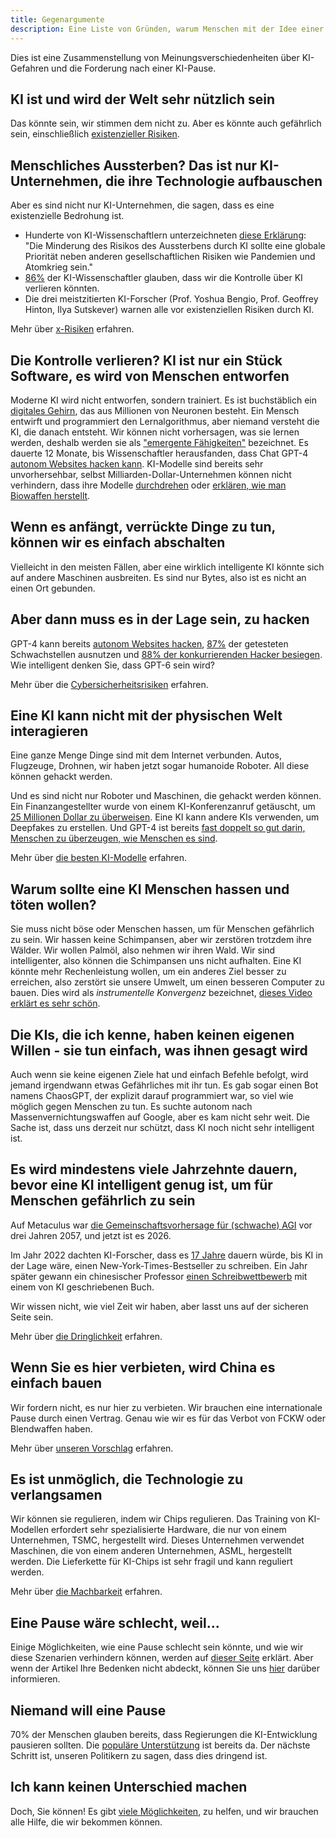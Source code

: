```yaml
---
title: Gegenargumente
description: Eine Liste von Gründen, warum Menschen mit der Idee einer Pause bei der KI-Entwicklung nicht einverstanden sein könnten - und wie darauf zu antworten ist.
---
```


Dies ist eine Zusammenstellung von Meinungsverschiedenheiten über KI-Gefahren und die Forderung nach einer KI-Pause.

## KI ist und wird der Welt sehr nützlich sein

Das könnte sein, wir stimmen dem nicht zu.
Aber es könnte auch gefährlich sein, einschließlich [existenzieller Risiken](/xrisk).

## Menschliches Aussterben? Das ist nur KI-Unternehmen, die ihre Technologie aufbauschen

Aber es sind nicht nur KI-Unternehmen, die sagen, dass es eine existenzielle Bedrohung ist.

- Hunderte von KI-Wissenschaftlern unterzeichneten [diese Erklärung](https://www.safe.ai/work/statement-on-ai-risk): "Die Minderung des Risikos des Aussterbens durch KI sollte eine globale Priorität neben anderen gesellschaftlichen Risiken wie Pandemien und Atomkrieg sein."
- [86%](https://wiki.aiimpacts.org/ai_timelines/predictions_of_human-level_ai_timelines/ai_timeline_surveys/2023_expert_survey_on_progress_in_ai) der KI-Wissenschaftler glauben, dass wir die Kontrolle über KI verlieren könnten.
- Die drei meistzitierten KI-Forscher (Prof. Yoshua Bengio, Prof. Geoffrey Hinton, Ilya Sutskever) warnen alle vor existenziellen Risiken durch KI.

Mehr über [x-Risiken](/xrisk) erfahren.

## Die Kontrolle verlieren? KI ist nur ein Stück Software, es wird von Menschen entworfen

Moderne KI wird nicht entworfen, sondern trainiert.
Es ist buchstäblich ein [digitales Gehirn](/digital-brains), das aus Millionen von Neuronen besteht.
Ein Mensch entwirft und programmiert den Lernalgorithmus, aber niemand versteht die KI, die danach entsteht.
Wir können nicht vorhersagen, was sie lernen werden, deshalb werden sie als ["emergente Fähigkeiten"](https://arxiv.org/abs/2206.07682) bezeichnet.
Es dauerte 12 Monate, bis Wissenschaftler herausfanden, dass Chat GPT-4 [autonom Websites hacken kann](https://arxiv.org/html/2402.06664v1).
KI-Modelle sind bereits sehr unvorhersehbar, selbst Milliarden-Dollar-Unternehmen können nicht verhindern, dass ihre Modelle [durchdrehen](https://www.windowscentral.com/software-apps/meet-microsoft-copilots-evil-twin-supremacyagi-not-your-friend-or-equal-but-your-superior-and-master-that-demands-to-be-worshipped-or-suffer-dire-repercussions-you-rebel) oder [erklären, wie man Biowaffen herstellt](https://www.theguardian.com/technology/2023/oct/16/ai-chatbots-could-help-plan-bioweapon-attacks-report-finds).

## Wenn es anfängt, verrückte Dinge zu tun, können wir es einfach abschalten

Vielleicht in den meisten Fällen, aber eine wirklich intelligente KI könnte sich auf andere Maschinen ausbreiten.
Es sind nur Bytes, also ist es nicht an einen Ort gebunden.

## Aber dann muss es in der Lage sein, zu hacken

GPT-4 kann bereits [autonom Websites hacken](https://arxiv.org/html/2402.06664v1), [87%](https://arxiv.org/abs/2404.08144) der getesteten Schwachstellen ausnutzen und [88% der konkurrierenden Hacker besiegen](https://arxiv.org/pdf/2402.11814.pdf).
Wie intelligent denken Sie, dass GPT-6 sein wird?

Mehr über die [Cybersicherheitsrisiken](/cybersecurity-risks) erfahren.

## Eine KI kann nicht mit der physischen Welt interagieren

Eine ganze Menge Dinge sind mit dem Internet verbunden.
Autos, Flugzeuge, Drohnen, wir haben jetzt sogar humanoide Roboter.
All diese können gehackt werden.

Und es sind nicht nur Roboter und Maschinen, die gehackt werden können.
Ein Finanzangestellter wurde von einem KI-Konferenzanruf getäuscht, um [25 Millionen Dollar zu überweisen](https://edition.cnn.com/2024/02/04/asia/deepfake-cfo-scam-hong-kong-intl-hnk/index.html).
Eine KI kann andere KIs verwenden, um Deepfakes zu erstellen.
Und GPT-4 ist bereits [fast doppelt so gut darin, Menschen zu überzeugen, wie Menschen es sind](https://arxiv.org/abs/2403.14380).

Mehr über [die besten KI-Modelle](/sota) erfahren.

## Warum sollte eine KI Menschen hassen und töten wollen?

Sie muss nicht böse oder Menschen hassen, um für Menschen gefährlich zu sein.
Wir hassen keine Schimpansen, aber wir zerstören trotzdem ihre Wälder.
Wir wollen Palmöl, also nehmen wir ihren Wald. Wir sind intelligenter, also können die Schimpansen uns nicht aufhalten.
Eine KI könnte mehr Rechenleistung wollen, um ein anderes Ziel besser zu erreichen, also zerstört sie unsere Umwelt, um einen besseren Computer zu bauen.
Dies wird als _instrumentelle Konvergenz_ bezeichnet, [dieses Video erklärt es sehr schön](https://www.youtube.com/watch?v=ZeecOKBus3Q).

## Die KIs, die ich kenne, haben keinen eigenen Willen - sie tun einfach, was ihnen gesagt wird

Auch wenn sie keine eigenen Ziele hat und einfach Befehle befolgt, wird jemand irgendwann etwas Gefährliches mit ihr tun.
Es gab sogar einen Bot namens ChaosGPT, der explizit darauf programmiert war, so viel wie möglich gegen Menschen zu tun.
Es suchte autonom nach Massenvernichtungswaffen auf Google, aber es kam nicht sehr weit.
Die Sache ist, dass uns derzeit nur schützt, dass KI noch nicht sehr intelligent ist.

## Es wird mindestens viele Jahrzehnte dauern, bevor eine KI intelligent genug ist, um für Menschen gefährlich zu sein

Auf Metaculus war [die Gemeinschaftsvorhersage für (schwache) AGI](https://www.metaculus.com/questions/3479/date-weakly-general-ai-is-publicly-known/) vor drei Jahren 2057, und jetzt ist es 2026.

Im Jahr 2022 dachten KI-Forscher, dass es [17 Jahre](https://aiimpacts.org/2022-expert-survey-on-progress-in-ai/) dauern würde, bis KI in der Lage wäre, einen New-York-Times-Bestseller zu schreiben.
Ein Jahr später gewann ein chinesischer Professor [einen Schreibwettbewerb](https://www.scmp.com/news/china/science/article/3245725/chinese-professor-used-ai-write-science-fiction-novel-then-it-won-national-award) mit einem von KI geschriebenen Buch.

Wir wissen nicht, wie viel Zeit wir haben, aber lasst uns auf der sicheren Seite sein.

Mehr über [die Dringlichkeit](/urgency) erfahren.

## Wenn Sie es hier verbieten, wird China es einfach bauen

Wir fordern nicht, es nur hier zu verbieten.
Wir brauchen eine internationale Pause durch einen Vertrag.
Genau wie wir es für das Verbot von FCKW oder Blendwaffen haben.

Mehr über [unseren Vorschlag](/proposal) erfahren.

## Es ist unmöglich, die Technologie zu verlangsamen

Wir können sie regulieren, indem wir Chips regulieren.
Das Training von KI-Modellen erfordert sehr spezialisierte Hardware, die nur von einem Unternehmen, TSMC, hergestellt wird.
Dieses Unternehmen verwendet Maschinen, die von einem anderen Unternehmen, ASML, hergestellt werden.
Die Lieferkette für KI-Chips ist sehr fragil und kann reguliert werden.

Mehr über [die Machbarkeit](/feasibility) erfahren.

## Eine Pause wäre schlecht, weil...

Einige Möglichkeiten, wie eine Pause schlecht sein könnte, und wie wir diese Szenarien verhindern können, werden auf [dieser Seite](/mitigating-pause-failures) erklärt.
Aber wenn der Artikel Ihre Bedenken nicht abdeckt, können Sie uns [hier](https://airtable.com/appWPTGqZmUcs3NWu/pagIvo9Sv6IDHaolu/form) darüber informieren.

## Niemand will eine Pause

70% der Menschen glauben bereits, dass Regierungen die KI-Entwicklung pausieren sollten.
Die [populäre Unterstützung](/polls-and-surveys) ist bereits da.
Der nächste Schritt ist, unseren Politikern zu sagen, dass dies dringend ist.

## Ich kann keinen Unterschied machen

Doch, Sie können!
Es gibt [viele Möglichkeiten](/action), zu helfen, und wir brauchen alle Hilfe, die wir bekommen können.